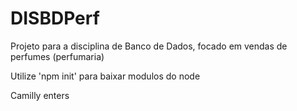 # DISBDPerf
Projeto para a disciplina de Banco de Dados, focado em vendas de perfumes (perfumaria)


Utilize 'npm init' para baixar modulos do node

Camilly enters
